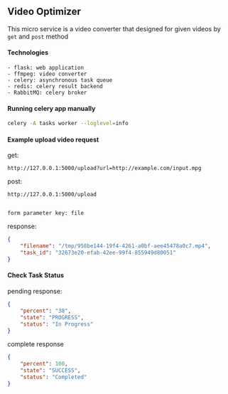 ## Video Optimizer
This micro service is a video converter that designed for given videos by `get` and `post` method

#### Technologies
```
- flask: web application
- ffmpeg: video converter
- celery: asynchronous task queue
- redis: celery result backend
- RabbitMQ: celery broker
```

#### Running celery app manually
```bash
celery -A tasks worker --loglevel=info
```

#### Example upload video request
get:
```
http://127.0.0.1:5000/upload?url=http://example.com/input.mpg
```

post:
```
http://127.0.0.1:5000/upload


form parameter key: file
```

response:
```json
{
    "filename": "/tmp/958be144-19f4-4261-a0bf-aee45478a0c7.mp4",
    "task_id": "32673e20-efab-42ee-99f4-855949d80051"
}
```

#### Check Task Status
pending response:
```json
{
    "percent": "38",
    "state": "PROGRESS",
    "status": "In Progress"
}
```

complete response
```json
{
    "percent": 100,
    "state": "SUCCESS",
    "status": "Completed"
}
```